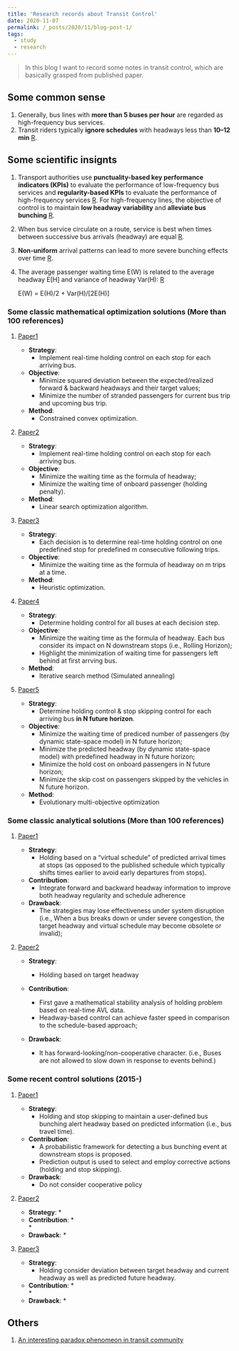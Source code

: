 ```yaml
---
title: 'Research records about Transit Control'
date: 2020-11-07
permalink: /_posts/2020/11/blog-post-1/
tags:
  - study
  - research
---
```


> In this blog I want to record some notes in transit control, which are basically grasped from published paper.

## Some common sense

1. Generally, bus lines with **more than 5 buses per hour** are regarded as high-frequency bus services.
2. Transit riders typically **ignore schedules** with headways less than **10–12 min** [R](https://www.sciencedirect.com/science/article/pii/S0191261511001676).

## Some scientific insignts

1. Transport authorities use **punctuality-based key performance indicators (KPIs)** to evaluate the performance of low-frequency bus services and **regularity-based KPIs** to evaluate the performance of high-frequency services [R](https://www.tandfonline.com/doi/full/10.1080/21680566.2019.1606743). For high-frequency lines, the objective of control is to maintain **low headway variability** and **alleviate bus bunching** [R](https://orbilu.uni.lu/handle/10993/37878).

2. When bus service circulate on a route, service is best when times between successive bus arrivals (headway) are equal [R](https://www.sciencedirect.com/science/article/pii/S0191261511001676).

3. **Non-uniform** arrival patterns can lead to more severe bunching effects over time [R](https://www.sciencedirect.com/science/article/pii/S0968090X15002144).

4. The average passenger waiting time E(W)  is related to the average headway  E[H]  and variance of headway ​Var(H): [R](https://journals.sagepub.com/doi/pdf/10.3141/1791-02)

   E(W) = E(H)/2 + Var(H)/[2E(H)]

### Some classic mathematical optimization solutions (More than 100 references)

1. [Paper1](https://www.sciencedirect.com/science/article/pii/S0968090X20307208)

    * **Strategy**:
        * Implement real-time holding control on each stop for each arriving bus.
    * **Objective**: 
        * Minimize squared deviation between the expected/realized forward & backward headways and their target values;
        * Minimize the number of stranded passengers for current bus trip and upcoming bus trip.
    * **Method**:
        * Constrained convex optimization.
2. [Paper2](https://pubsonline.informs.org/doi/pdf/10.1287/trsc.35.3.215.10150)
    * **Strategy**:
        * Implement real-time holding control on each stop for each arriving bus.
    * **Objective**:
        * Minimize the waiting time as the formula of headway;
        * Minimize the waiting time of onboard passenger (holding penalty).
    * **Method**:
        * Linear search optimization algorithm. 
3. [Paper3](https://pubsonline.informs.org/doi/pdf/10.1287/trsc.35.1.1.10143)
    * **Strategy**:
        * Each decision is to determine real-time holding control on one predefined stop for predefined m consecutive following trips.
    * **Objective**:
        * Minimize the waiting time as the formula of headway on m trips at a time.
    * **Method**:
        * Heuristic optimization.
4. [Paper4](https://www.sciencedirect.com/science/article/pii/S1471405105000030)
    * **Strategy**:
        * Determine holding control for all buses at each decision step. 
    * **Objective**:
        * Minimize the waiting time as the formula of headway. Each bus consider its impact on N downstream stops (i.e., Rolling Horizon);
        * Highlight the minimization of waiting time for passengers left behind at first arrving bus.
    * **Method**:
        * Iterative search method (Simulated annealing)
5. [Paper5](https://www.sciencedirect.com/science/article/pii/S0968090X09000825)
    * **Strategy**:
        * Determine holding control & stop skipping control for each arriving bus **in N future horizon**.
    * **Objective**:
        * Minimize the waiting time of prediced number of passengers (by dynamic state-space model) in N future horizon;
        * Minimize the predicted headway (by dynamic state-space model) with predefined headway in N future horizon;
        * Minimize the hold cost on onboard passengers in N future horizon;
        * Minimize the skip cost on passengers skipped by the vehicles in N future horizon.
    * **Method**:
        * Evolutionary multi-objective optimization

### Some classic analytical solutions (More than 100 references)

1. [Paper1](https://www.sciencedirect.com/science/article/pii/S0191261511001093)

    * **Strategy**:
        * Holding based on a “virtual schedule” of predicted arrival times at stops (as opposed to the published schedule which typically shifts times earlier to avoid early departures from stops).
    * **Contribution**: 
        * Integrate forward and backward headway information to improve both headway regularity and schedule adherence
    * **Drawback**:
        * The strategies may lose effectiveness under system disruption (i.e.,  When a bus breaks down or under severe congestion, the target headway and virtual schedule may become obsolete or invalid);    
2. [Paper2](https://www.sciencedirect.com/science/article/pii/S0191261509000484)

    * **Strategy**:
        * Holding based on target headway
    * **Contribution**:
        * First gave a mathematical stability analysis of holding problem based on real-time AVL data.
        * Headway-based control can achieve faster speed in comparison to the schedule-based approach;
 
    * **Drawback**:
        * It has forward-looking/non-cooperative character. (i.e., Buses are not allowed to slow down in response to events behind.) 

### Some recent control solutions (2015-)       
1. [Paper1](https://www.sciencedirect.com/science/article/pii/S1568494616303118)
    * **Strategy**:
        *  Holding and stop skipping to maintain a user-defined bus bunching alert headway based on predicted information (i.e., bus travel time).
    * **Contribution**: 
        *  A probabilistic framework for detecting a bus bunching event at downstream stops is proposed.
        *  Prediction output is used to select and employ corrective actions (holding and stop skipping).
    * **Drawback**:
        * Do not consider cooperative policy
2. [Paper2](https://www.sciencedirect.com/science/article/pii/S0191261516308074#!)
    * **Strategy**:
        *  
    * **Contribution**: 
        *  
        *  
    * **Drawback**:
        *

3. [Paper3](https://www.sciencedirect.com/science/article/pii/S019126151630892X)
    * **Strategy**:
        * Holding consider deviation between target headway and current headway as well as predicted future headway. 
    * **Contribution**: 
        *  
        *  
    * **Drawback**:
        *        

## Others

1. [An interesting paradox phenomeon in transit community](https://jakevdp.github.io/blog/2018/09/13/waiting-time-paradox/)